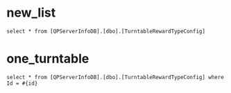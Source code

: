 new_list
===
    select * from [QPServerInfoDB].[dbo].[TurntableRewardTypeConfig]
one_turntable
===
    select * from [QPServerInfoDB].[dbo].[TurntableRewardTypeConfig] where Id = #{id}
